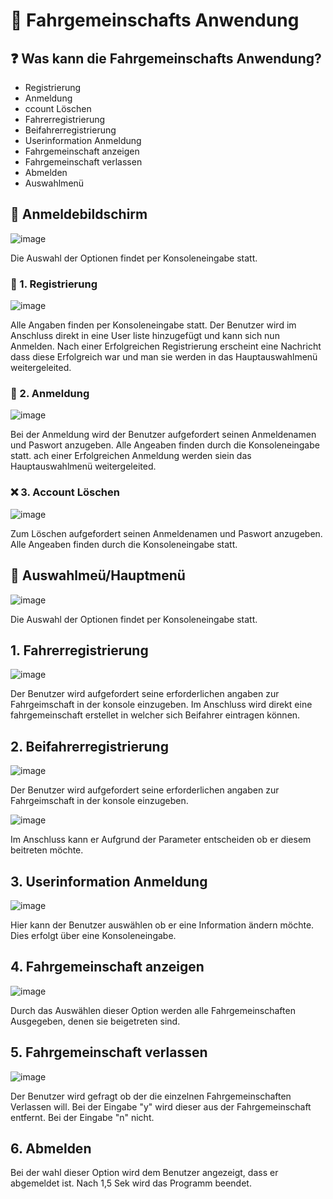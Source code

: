 # 🚌 Fahrgemeinschafts Anwendung
## ❓ Was kann die Fahrgemeinschafts Anwendung?
- Registrierung
- Anmeldung
- ccount Löschen
- Fahrerregistrierung
- Beifahrerregistrierung
- Userinformation Anmeldung
- Fahrgemeinschaft anzeigen
- Fahrgemeinschaft verlassen
- Abmelden
- Auswahlmenü

## 🚀 Anmeldebildschirm

![image](https://user-images.githubusercontent.com/113528160/195780215-aa454338-16f7-4e4b-88a3-f67633573519.png)

Die Auswahl der Optionen findet per Konsoleneingabe statt.

### 🚀 1. Registrierung
![image](https://user-images.githubusercontent.com/113528160/195780499-8777f072-8ccd-44cf-ae98-43ba110111f9.png)

Alle Angaben finden per Konsoleneingabe statt. Der Benutzer wird im Anschluss direkt in eine User liste hinzugefügt und kann sich nun Anmelden. Nach einer Erfolgreichen Registrierung erscheint eine Nachricht dass diese Erfolgreich war und man sie werden in das Hauptauswahlmenü weitergeleited.

### 🚀 2. Anmeldung
![image](https://user-images.githubusercontent.com/113528160/195780574-b0485219-c7bf-4fc8-a781-8363e1cecefd.png)

Bei der Anmeldung wird der Benutzer aufgefordert seinen Anmeldenamen und Paswort anzugeben. Alle Angeaben finden durch die Konsoleneingabe statt. ach einer Erfolgreichen Anmeldung werden siein das Hauptauswahlmenü weitergeleited.

### ❌ 3. Account Löschen
![image](https://user-images.githubusercontent.com/113528160/195780303-5dc7be5f-da58-4263-a87f-5f5c058f9aa9.png)

Zum Löschen aufgefordert seinen Anmeldenamen und Paswort anzugeben. Alle Angeaben finden durch die Konsoleneingabe statt.

## 📇 Auswahlmeü/Hauptmenü
![image](https://user-images.githubusercontent.com/113528160/195781363-d5c9a5b2-fd9e-4547-8668-e87e3efc6f76.png)

Die Auswahl der Optionen findet per Konsoleneingabe statt.

## 1. Fahrerregistrierung
![image](https://user-images.githubusercontent.com/113528160/195781986-da8e200f-ec22-4818-b362-8edc26d8a02c.png)

Der Benutzer wird aufgefordert seine erforderlichen angaben zur Fahrgeimschaft in der konsole einzugeben. Im Anschluss wird direkt eine fahrgemeinschaft erstellet in welcher sich Beifahrer eintragen können.

## 2. Beifahrerregistrierung

![image](https://user-images.githubusercontent.com/113528160/195787719-fee06a2c-2bd0-43ee-a55b-9b3a8742db96.png)

Der Benutzer wird aufgefordert seine erforderlichen angaben zur Fahrgeimschaft in der konsole einzugeben.

![image](https://user-images.githubusercontent.com/113528160/195788849-0569f5b4-ba9b-4f39-a4d7-538241c6543f.png)

Im Anschluss kann er Aufgrund der Parameter entscheiden ob er diesem beitreten möchte.

## 3. Userinformation Anmeldung

![image](https://user-images.githubusercontent.com/113528160/195789548-bceb6e1c-d813-497b-9325-bf82051668e3.png)

Hier kann der Benutzer auswählen ob er eine Information ändern möchte. Dies erfolgt über eine Konsoleneingabe.

## 4. Fahrgemeinschaft anzeigen

![image](https://user-images.githubusercontent.com/113528160/195790358-6340aa72-9db7-4001-bfc8-e5831437dbc4.png)

Durch das Auswählen dieser Option werden alle Fahrgemeinschaften Ausgegeben, denen sie beigetreten sind.

## 5. Fahrgemeinschaft verlassen

![image](https://user-images.githubusercontent.com/113528160/195790761-26c69dda-53b1-4fec-b77a-ee024c74a0f0.png)

Der Benutzer wird gefragt ob der die einzelnen Fahrgemeinschaften Verlassen will. Bei der Eingabe "y" wird dieser aus der Fahrgemeinschaft entfernt. Bei der Eingabe "n" nicht. 

## 6. Abmelden

Bei der wahl dieser Option wird dem Benutzer angezeigt, dass er abgemeldet ist. Nach 1,5 Sek wird das Programm beendet.
 
